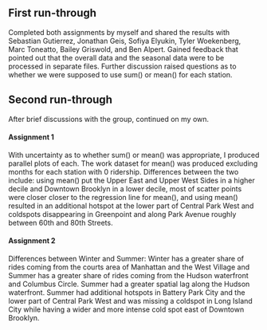 ## First run-through
Completed both assignments by myself and shared the results with Sebastian Gutierrez, Jonathan Geis, Sofiya Elyukin, Tyler Woekenberg, Marc Toneatto, Bailey Griswold, and Ben Alpert. Gained feedback that pointed out that the overall data and the seasonal data were to be processed in separate files. Further discussion raised questions as to whether we were supposed to use sum() or mean() for each station.

## Second run-through
After brief discussions with the group, continued on my own.

#### Assignment 1
With uncertainty as to whether sum() or mean() was appropriate, I produced parallel plots of each. The work dataset for mean() was produced excluding months for each station with 0 ridership. Differences between the two include: using mean() put the Upper East and Upper West Sides in a higher decile and Downtown Brooklyn in a lower decile, most of scatter points were closer closer to the regression line for mean(), and using mean() resulted in an additional hotspot at the lower part of Central Park West and coldspots disappearing in Greenpoint and along Park Avenue roughly between 60th and 80th Streets.

#### Assignment 2
Differences between Winter and Summer: Winter has a greater share of rides coming from the courts area of Manhattan and the West Village and Summer has a greater share of rides coming from the Hudson waterfront and Columbus Circle. Summer had a greater spatial lag along the Hudson waterfront. Summer had additional hotspots in Battery Park City and the lower part of Central Park West and was missing a coldspot in Long Island City while having a wider and more intense cold spot east of Downtown Brooklyn.
